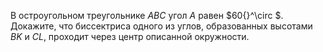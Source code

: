 В остроугольном треугольнике $ABC$ угол $A$ равен $60{}^\circ $. Докажите, что биссектриса одного из углов, образованных высотами $BK$ и $CL$, проходит через центр описанной окружности.